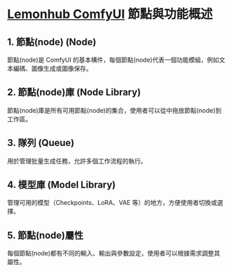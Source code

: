 # [Lemonhub ComfyUI](../index-comfyUI.md) 節點與功能概述

## 1. 節點(node) (Node)
節點(node)是 ComfyUI 的基本構件，每個節點(node)代表一個功能模組，例如文本編碼、圖像生成或圖像保存。

## 2. 節點(node)庫 (Node Library)
節點(node)庫是所有可用節點(node)的集合，使用者可以從中拖放節點(node)到工作區。

## 3. 隊列 (Queue)
用於管理批量生成任務，允許多個工作流程的執行。

## 4. 模型庫 (Model Library)
管理可用的模型（Checkpoints、LoRA、VAE 等）的地方，方便使用者切換或選擇。

## 5. 節點(node)屬性
每個節點(node)都有不同的輸入、輸出與參數設定，使用者可以根據需求調整其屬性。
